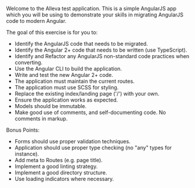 Welcome to the Alleva test application. This is a simple AngularJS app
which you will be using to demonstrate your skills in migrating AngularJS
code to modern Angular.

The goal of this exercise is for you to:

- Identify the AngularJS code that needs to be migrated.
- Identify the Angular 2+ code that needs to be written (use TypeScript).
- Identify and Refactor any AngularJS non-standard code practices when converting.  
- Use the Angular CLI to build the application.
- Write and test the new Angular 2+ code.
- The application must maintain the current routes.
- The application must use SCSS for styling.
- Replace the existing index/landing page ('/') with your own.
- Ensure the application works as expected.
- Models should be immutable.
- Make good use of comments, and self-documenting code. No comments in markup.

Bonus Points:

- Forms should use proper validation techniques.
- Application should use proper type checking (no "any" types for instance).
- Add meta to Routes (e.g. page title).
- Implement a good linting strategy.
- Implement a good directory structure.
- Use loading indicators where necessary.
